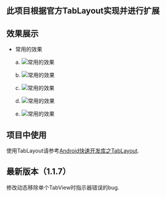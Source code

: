 ## 此项目根据官方TabLayout实现并进行扩展
## 效果展示

- 常用的效果

  a. ![常用的效果](https://upload-images.jianshu.io/upload_images/6853660-be7096ec694d103b.png?imageMogr2/auto-orient/strip%7CimageView2/2/w/1240)
  
  b. ![常用的效果](https://upload-images.jianshu.io/upload_images/6853660-de82f6274635979f.png?imageMogr2/auto-orient/strip%7CimageView2/2/w/1240)

  c. ![常用的效果](https://upload-images.jianshu.io/upload_images/6853660-075069cb2a9cb293.png?imageMogr2/auto-orient/strip%7CimageView2/2/w/1240)

  d. ![常用的效果](https://upload-images.jianshu.io/upload_images/6853660-30a4d6c8eb9662c8.png?imageMogr2/auto-orient/strip%7CimageView2/2/w/1240)
 
  e. ![常用的效果](https://upload-images.jianshu.io/upload_images/6853660-567797d26f3e08d8.png?imageMogr2/auto-orient/strip%7CimageView2/2/w/1240)

## 项目中使用

  使用TabLayout请参考[Android快速开发库之TabLayout](https://www.jianshu.com/p/eb1329c5438b "简书").

## 最新版本（1.1.7）

  修改动态移除单个TabView时指示器错误的bug.


